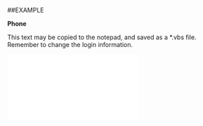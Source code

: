 

##EXAMPLE

**Phone**

This text may be copied to the notepad, and saved as a *.vbs file. Remember to change the login information.

![](../../Examples/vbs/SOSelectionMember.Phone.vbs.txt)





